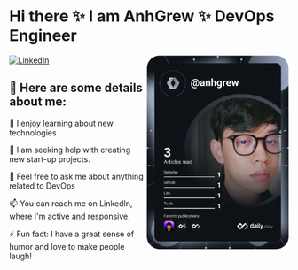 # Hi there ✨ I am **AnhGrew** ✨ DevOps Engineer


<div align="left">

  <a href="https://www.linkedin.com/in/anhgrew/">
    <img
      src="https://img.shields.io/static/v1?logo=linkedin&style=flat-square&color=0072b1&label=LinkedIn&message=%E2%98%86"
      alt="LinkedIn"
    />
  </a>


  <a href="https://api.daily.dev/get?r=omBratteng" target="_blank">
    <img
      width="256"
      align="right"
      src="https://raw.githubusercontent.com/Anhgrew/AnhGrew/master/devcard.svg"
    />
  </a>
</div>



## 🔭  Here are some details about me:

🌱 I enjoy learning about new technologies 

🤔 I am seeking help with creating new start-up projects.

💬 Feel free to ask me about anything related to DevOps

📫 You can reach me on LinkedIn, where I'm active and responsive.

⚡ Fun fact: I have a great sense of humor and love to make people laugh!

